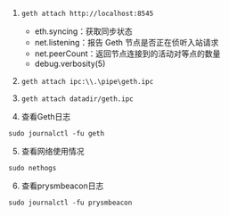 1. `geth attach http://localhost:8545`
   - eth.syncing：获取同步状态
   - net.listening：报告 Geth 节点是否正在侦听入站请求
   - net.peerCount：返回节点连接到的活动对等点的数量
   - debug.verbosity(5)
2. `geth attach ipc:\\.\pipe\geth.ipc`

3. `geth attach datadir/geth.ipc`

4. 查看Geth日志
```shell
sudo journalctl -fu geth
```

5. 查看网络使用情况
```shell
sudo nethogs
```

6. 查看prysmbeacon日志
```shell
sudo journalctl -fu prysmbeacon
```